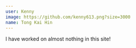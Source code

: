 ```yaml
---
user: Kenny
image: https://github.com/kenny613.png?size=3000
name: Tong Kai Hin
---
```


I have worked on almost nothing in this site!
